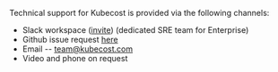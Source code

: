 Technical support for Kubecost is provided via the following channels:

* Slack workspace ([invite](https://join.slack.com/t/kubecost/shared_invite/enQtNTA2MjQ1NDUyODE5LWFjYzIzNWE4MDkzMmUyZGU4NjkwMzMyMjIyM2E0NGNmYjExZjBiNjk1YzY5ZDI0ZTNhZDg4NjlkMGRkYzFlZTU)) (dedicated SRE team for Enterprise)
* Github issue request [here](https://github.com/kubecost/cost-analyzer-helm-chart/issues/new/choose)
* Email -- team@kubecost.com
* Video and phone on request 
  
  
  
  
  
  
  
